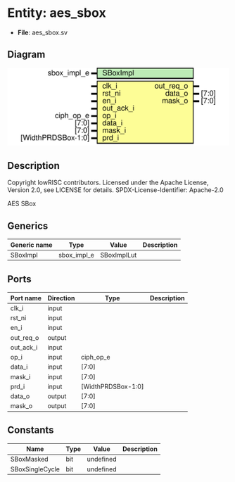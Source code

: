 # Entity: aes_sbox

- **File**: aes_sbox.sv
## Diagram

![Diagram](aes_sbox.svg "Diagram")
## Description

 Copyright lowRISC contributors.
 Licensed under the Apache License, Version 2.0, see LICENSE for details.
 SPDX-License-Identifier: Apache-2.0

 AES SBox

## Generics

| Generic name | Type        | Value       | Description |
| ------------ | ----------- | ----------- | ----------- |
| SBoxImpl     | sbox_impl_e | SBoxImplLut |             |
## Ports

| Port name | Direction | Type               | Description |
| --------- | --------- | ------------------ | ----------- |
| clk_i     | input     |                    |             |
| rst_ni    | input     |                    |             |
| en_i      | input     |                    |             |
| out_req_o | output    |                    |             |
| out_ack_i | input     |                    |             |
| op_i      | input     | ciph_op_e          |             |
| data_i    | input     | [7:0]              |             |
| mask_i    | input     | [7:0]              |             |
| prd_i     | input     | [WidthPRDSBox-1:0] |             |
| data_o    | output    | [7:0]              |             |
| mask_o    | output    | [7:0]              |             |
## Constants

| Name            | Type | Value     | Description |
| --------------- | ---- | --------- | ----------- |
| SBoxMasked      | bit  | undefined |             |
| SBoxSingleCycle | bit  | undefined |             |
